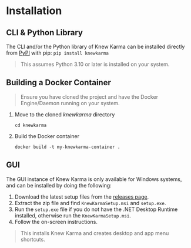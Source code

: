 # Installation

## CLI & Python Library
The CLI and/or the Python library of Knew Karma can be installed directly from [PyPI](https://pypi.org/project/knewkarma) with pip:
    ```
    pip install knewkarma
    ```

> This assumes Python 3.10 or later is installed on your system.

## Building a Docker Container
> Ensure you have cloned the project and have the Docker Engine/Daemon running on your system.

1. Move to the cloned *knewkarma* directory
    ```
    cd knewkarma
    ```

2. Build the Docker container
    ```
    docker build -t my-knewkarma-container .
    ```

## GUI
The GUI instance of Knew Karma is only available for Windows systems, and can be installed by doing the following:

1. Download the latest setup files from the [releases page](https://github.com/bellingcat/knewkarma/releases/latest).
2. Extract the zip file and find `KnewKarmaSetup.msi` and `setup.exe`.
3. Run the `setup.exe` file if you do not have the .NET Desktop Runtime installed, otherwise run the `KnewKarmaSetup.msi`.
4. Follow the on-screen instructions.

> This installs Knew Karma and creates desktop and app menu shortcuts.
